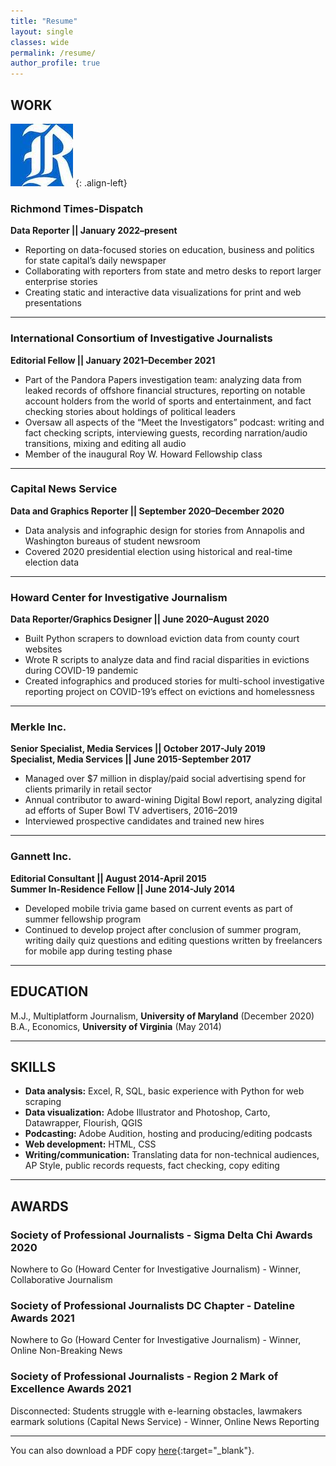 ```yaml
---
title: "Resume"
layout: single
classes: wide
permalink: /resume/
author_profile: true
---
```


## WORK

![Richmond Times-Dispatch](/assets/images/rtd.jpg) {: .align-left}

### Richmond Times-Dispatch

__Data Reporter \|\| January 2022–present__

* Reporting on data-focused stories on education, business and politics for state capital’s daily newspaper
* Collaborating with reporters from state and metro desks to report larger enterprise stories
* Creating static and interactive data visualizations for print and web presentations

***

### International Consortium of Investigative Journalists

__Editorial Fellow \|\| January 2021–December 2021__

* Part of the Pandora Papers investigation team: analyzing data from leaked records of offshore financial structures, reporting on notable account holders from the world of sports and entertainment, and fact checking stories about holdings of political leaders
* Oversaw all aspects of the “Meet the Investigators” podcast: writing and fact checking scripts, interviewing guests, recording narration/audio transitions, mixing and editing all audio
* Member of the inaugural Roy W. Howard Fellowship class

***

### Capital News Service

__Data and Graphics Reporter \|\| September 2020–December 2020__

* Data analysis and infographic design for stories from Annapolis and Washington bureaus of student newsroom
* Covered 2020 presidential election using historical and real-time election data

***

### Howard Center for Investigative Journalism

__Data Reporter/Graphics Designer \|\| June 2020–August 2020__

* Built Python scrapers to download eviction data from county court websites
* Wrote R scripts to analyze data and find racial disparities in evictions during COVID-19 pandemic
* Created infographics and produced stories for multi-school investigative reporting project on COVID-19’s effect on evictions and homelessness

***

### Merkle Inc.

__Senior Specialist, Media Services \|\| October 2017-July 2019__  
__Specialist, Media Services \|\| June 2015-September 2017__

* Managed over $7 million in display/paid social advertising spend for clients primarily in retail sector
* Annual contributor to award-wining Digital Bowl report, analyzing digital ad efforts of Super Bowl TV advertisers, 2016–2019
* Interviewed prospective candidates and trained new hires

***

### Gannett Inc.

__Editorial Consultant \|\| August 2014-April 2015__  
__Summer In-Residence Fellow \|\| June 2014-July 2014__

* Developed mobile trivia game based on current events as part of summer fellowship program
* Continued to develop project after conclusion of summer program, writing daily quiz questions and editing questions written by freelancers for mobile app during testing phase

***

## EDUCATION

M.J., Multiplatform Journalism, __University of Maryland__ (December 2020)  
B.A., Economics, __University of Virginia__ (May 2014)

***

## SKILLS

* __Data analysis:__ Excel, R, SQL, basic experience with Python for web scraping
* __Data visualization:__ Adobe Illustrator and Photoshop, Carto, Datawrapper, Flourish, QGIS
* __Podcasting:__ Adobe Audition, hosting and producing/editing podcasts
* __Web development:__ HTML, CSS
* __Writing/communication:__ Translating data for non-technical audiences, AP Style, public records requests, fact checking, copy editing

***

## AWARDS

### Society of Professional Journalists - Sigma Delta Chi Awards 2020
Nowhere to Go (Howard Center for Investigative Journalism) - Winner, Collaborative Journalism

### Society of Professional Journalists DC Chapter - Dateline Awards 2021
Nowhere to Go (Howard Center for Investigative Journalism) - Winner, Online Non-Breaking News

### Society of Professional Journalists - Region 2 Mark of Excellence Awards 2021
Disconnected: Students struggle with e-learning obstacles, lawmakers earmark solutions (Capital News Service) - Winner, Online News Reporting

***

You can also download a PDF copy [here](/assets/docs/pdf/sean-mcgoey-resume.pdf){:target="_blank"}.
